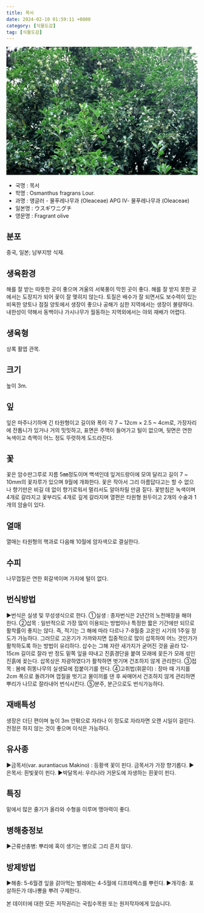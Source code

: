 ```yaml
---
title: 목서
date: 2024-02-10 01:59:11 +0800
category: [식물도감]
tag: [식물도감]
---
```




![목서](/assets/img/fileUpload/plants/basic/Oleaceae/Osmanthus/11124/1_th2.JPG)
- 국명 : 목서
- 학명 : Osmanthus fragrans Lour.
- 과명 : 앵글러 - 물푸레나무과 (Oleaceae) APG Ⅳ- 물푸레나무과 (Oleaceae)
- 일본명 : ウスギワニグチ
- 영문명 : Fragrant olive


## 분포
중국, 일본; 남부지방 식재.
## 생육환경
해를 잘 받는 따뜻한 곳이 좋으며 겨울의 서북풍이 막힌 곳이 좋다. 해를 잘 받지 못한 곳에서는 도장지가 되어 꽃이 잘 맺히지 않는다. 토질은 배수가 잘 되면서도 보수력이 있는 비옥한 양토나 점질 양토에서 생장이 좋으나 공해가 심한 지역에서는 생장이 불량하다. 내한성이 약해서 동백이나 가시나무가 월동하는 지역외에서는 야외 재배가 어렵다.
## 생육형
상록 활엽 관목. 
## 크기
높이 3m.
## 잎
잎은 마주나기하며 긴 타원형이고 길이와 폭이 각  7 ~ 12cm × 2.5 ~ 4cm로, 가장자리에 잔톱니가 있거나 거의 밋밋하고, 표면은 주맥이 들어가고 털이 없으며, 뒷면은 연한 녹색이고 측맥이 어느 정도 뚜렷하게 도드라진다.
## 꽃
꽃은 암수딴그루로 지름 5㎜정도이며 백색인데 잎겨드랑이에 모여 달리고 길이 7 ~ 10mm의 꽃자루가 있으며 9월에 개화한다. 꽃은 작아서 그리 아름답다고는 할 수 없으나 향기만은 비길 데 없이 향기로워서 멀리서도 알아차릴 만큼 짙다. 꽃받침은 녹색이며 4개로 갈라지고 꽃부리도 4개로 깊게 갈라지며 열편은 타원형 원두이고 2개의 수술과 1개의 암술이 있다.
## 열매
열매는 타원형의 핵과로 다음해 10월에 암자색으로 결실한다.
## 수피
나무껍질은 연한 회갈색이며 가지에 털이 없다.
## 번식방법
▶번식은 실생 및 무성생식으로 한다. 
①실생 : 종자번식은 2년간의 노천매장을 해야 한다. 
②삽목 : 일반적으로 가장 많이 이용되는 방법이나 특정한 짧은 기간에만 되므로 활착률이 좋지는 않다. 즉, 적기는 그 해에 따라 다르나 7-8월중 고온인 시기의 1주일 정도가 가능하다. 그러므로 고온기가 가까와지면 집중적으로 많이 삽목하여 어느 것인가가 활착하도록 하는 방법이 유리하다. 삽수는 그해 자란 새가지가 굳어진 것을 골라 12-15cm 길이로 잘라 반 정도 밑쪽 잎을 따내고 진흙경단을 붙여 모래에 꽂든가 모래 섞인 진흙에 꽂는다. 삽목상은 차광하였다가 활착하면 벗기며 건조하지 않게 관리한다.
③접목 : 봄에 쥐똥나무의 실생묘에 접붙이기를 한다. 
④고취법(휘묻이) : 장마 때 가지를 2cm 폭으로 돌려가며 껍질을 벗기고 물이끼를 댄 후 싸매어서 건조하지 않게 관리하면 뿌리가 나므로 잘라내어 번식시킨다. 
⑤분주, 분근으로도 번식가능하다.
## 재배특성
생장은 더딘 편이며 높이 3m 안팎으로 자라나 이 정도로 자라자면 오랜 시일이 걸린다. 전정은 하지 않는 것이 좋으며 이식은 가능하다.
## 유사종
▶금목서(var. aurantiacus Makino) : 등황색 꽃이 핀다. 금목서가 가장 향기롭다.
▶은목서: 흰빛꽃이 핀다.
▶박달목서: 우리나라 거문도에 자생하는 흰꽃이 핀다.
## 특징
밑에서 많은 줄기가 올라와 수형을 이루며 맹아력이 좋다.
## 병해충정보
▶근류선충병: 뿌리에 혹이 생기는 병으로 그리 흔치 않다.
## 방제방법
▶해충: 5-6월경 잎을 갉아먹는 벌레에는 4-5월에 디프테렉스를 뿌린다.
▶개각충: 포살하든가 데나뽕을 뿌려 구제한다.






본 데이터에 대한 모든 저작권리는 국립수목원 또는 원저작자에게 있습니다.

